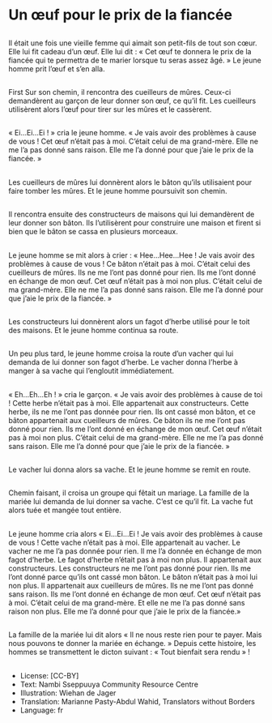 # Un œuf pour le prix de la fiancée

##
Il était une fois une vieille femme
qui aimait son petit-fils de tout son
cœur.
Elle lui fit cadeau d’un œuf.
Elle lui dit : « Cet œuf te donnera le
prix de la fiancée qui te permettra
de te marier lorsque tu seras assez
âgé. »
Le jeune homme prit l’œuf et s’en
alla.

##
First Sur son chemin, il rencontra
des cueilleurs de mûres. Ceux-ci
demandèrent au garçon de leur
donner son œuf, ce qu’il fit.
Les cueilleurs utilisèrent alors l’œuf
pour tirer sur les mûres et le
cassèrent.

##
« Ei…Ei…Ei ! » cria le jeune homme.
« Je vais avoir des problèmes à
cause de vous !
Cet œuf n’était pas à moi.
C’était celui de ma grand-mère.
Elle ne me l’a pas donné sans
raison.
Elle me l’a donné pour que j’aie le
prix de la fiancée. »

##
Les cueilleurs de mûres lui
donnèrent alors le bâton qu’ils
utilisaient pour faire tomber les
mûres.
Et le jeune homme poursuivit son
chemin.

##
Il rencontra ensuite des
constructeurs de maisons qui lui
demandèrent de leur donner son
bâton.
Ils l’utilisèrent pour construire une
maison et firent si bien que le bâton
se cassa en plusieurs morceaux.

##
Le jeune homme se mit alors à crier
:
« Hee…Hee…Hee ! Je vais avoir des
problèmes à cause de vous ! Ce
bâton n’était pas à moi. C’était celui
des cueilleurs de mûres.
Ils ne me l’ont pas donné pour rien.
Ils me l’ont donné en échange de
mon œuf.
Cet œuf n’était pas à moi non plus.
C’était celui de ma grand-mère.
Elle ne me l’a pas donné sans
raison. Elle me l’a donné pour que
j’aie le prix de la fiancée. »

##
Les constructeurs lui donnèrent
alors un fagot d’herbe utilisé pour le
toit des maisons.
Et le jeune homme continua sa
route.

##
Un peu plus tard, le jeune homme
croisa la route d’un vacher qui lui
demanda de lui donner son fagot
d’herbe.
Le vacher donna l’herbe à manger à
sa vache qui l’engloutit
immédiatement.

##
« Eh…Eh…Eh ! » cria le garçon. « Je vais avoir des
problèmes à cause de toi ! Cette herbe n’était pas à
moi. Elle appartenait aux constructeurs.
Cette herbe, ils ne me l’ont pas donnée pour rien.
Ils ont cassé mon bâton, et ce bâton appartenait aux
cueilleurs de mûres.
Ce bâton ils ne me l’ont pas donné pour rien.
Ils me l’ont donné en échange de mon œuf.
Cet œuf n’était pas à moi non plus. C’était celui de
ma grand-mère.
Elle ne me l’a pas donné sans raison. Elle me l’a
donné pour que j’aie le prix de la fiancée. »

##
Le vacher lui donna alors sa vache.
Et le jeune homme se remit en
route.

##
Chemin faisant, il croisa un groupe
qui fêtait un mariage.
La famille de la mariée lui demanda
de lui donner sa vache.
C’est ce qu’il fit.
La vache fut alors tuée et mangée
tout entière.

##
Le jeune homme cria alors «
Ei…Ei…Ei ! Je vais avoir des
problèmes à cause de vous ! Cette
vache n’était pas à moi. Elle
appartenait au vacher.
Le vacher ne me l’a pas donnée
pour rien.
Il me l’a donnée en échange de
mon fagot d’herbe.
Le fagot d’herbe n’était pas à moi
non plus. Il appartenait aux
constructeurs.
Les constructeurs ne me l’ont pas
donné pour rien. Ils me l’ont donné
parce qu’ils ont cassé mon bâton.
Le bâton n’était pas à moi lui non plus. Il appartenait aux
cueilleurs de mûres.
Ils ne me l’ont pas donné sans raison. Ils me l’ont donné en
échange de mon œuf.
Cet œuf n’était pas à moi. C’était celui de ma grand-mère.
Et elle ne me l’a pas donné sans raison non plus. Elle me l’a donné
pour que j’aie le prix de la fiancée.»

##
La famille de la mariée lui dit alors
« Il ne nous reste rien pour te payer.
Mais nous pouvons te donner la
mariée en échange. »
Depuis cette histoire, les hommes
se transmettent le dicton suivant :
« Tout bienfait sera rendu » !

##
* License: [CC-BY]
* Text: Nambi Sseppuuya Community Resource Centre
* Illustration: Wiehan de Jager
* Translation: Marianne Pasty-Abdul Wahid, Translators without Borders
* Language: fr
